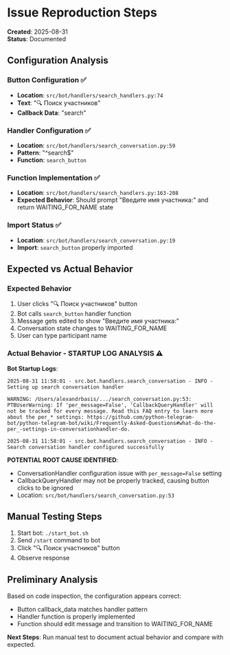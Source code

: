 # Issue Reproduction Steps

**Created**: 2025-08-31  
**Status**: Documented

## Configuration Analysis

### Button Configuration ✅
- **Location**: `src/bot/handlers/search_handlers.py:74`
- **Text**: "🔍 Поиск участников"  
- **Callback Data**: "search"

### Handler Configuration ✅
- **Location**: `src/bot/handlers/search_conversation.py:59`
- **Pattern**: "^search$"
- **Function**: `search_button`

### Function Implementation ✅
- **Location**: `src/bot/handlers/search_handlers.py:163-208`
- **Expected Behavior**: Should prompt "Введите имя участника:" and return WAITING_FOR_NAME state

### Import Status ✅
- **Location**: `src/bot/handlers/search_conversation.py:19`
- **Import**: `search_button` properly imported

## Expected vs Actual Behavior

### Expected Behavior
1. User clicks "🔍 Поиск участников" button  
2. Bot calls `search_button` handler function
3. Message gets edited to show "Введите имя участника:"
4. Conversation state changes to WAITING_FOR_NAME
5. User can type participant name

### Actual Behavior - STARTUP LOG ANALYSIS ⚠️

**Bot Startup Logs**:
```
2025-08-31 11:58:01 - src.bot.handlers.search_conversation - INFO - Setting up search conversation handler

WARNING: /Users/alexandrbasis/.../search_conversation.py:53: PTBUserWarning: If 'per_message=False', 'CallbackQueryHandler' will not be tracked for every message. Read this FAQ entry to learn more about the per_* settings: https://github.com/python-telegram-bot/python-telegram-bot/wiki/Frequently-Asked-Questions#what-do-the-per_-settings-in-conversationhandler-do.

2025-08-31 11:58:01 - src.bot.handlers.search_conversation - INFO - Search conversation handler configured successfully
```

**POTENTIAL ROOT CAUSE IDENTIFIED**: 
- ConversationHandler configuration issue with `per_message=False` setting
- CallbackQueryHandler may not be properly tracked, causing button clicks to be ignored
- Location: `src/bot/handlers/search_conversation.py:53`

## Manual Testing Steps

1. Start bot: `./start_bot.sh`
2. Send `/start` command to bot
3. Click "🔍 Поиск участников" button  
4. Observe response

## Preliminary Analysis

Based on code inspection, the configuration appears correct:
- Button callback_data matches handler pattern
- Handler function is properly implemented
- Function should edit message and transition to WAITING_FOR_NAME

**Next Steps**: Run manual test to document actual behavior and compare with expected.